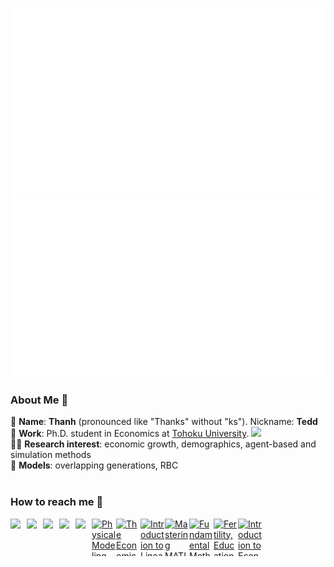 ![](https://github.com/thanhqtran/thanhqtran/blob/master/generated/overview.svg)
![](https://github.com/thanhqtran/thanhqtran/blob/master/generated/languages.svg)
</a>

<!--
**isupersky/isupersky** is a ✨ _special_ ✨ repository because its `README.md` (this file) appears on your GitHub profile.

Here are some ideas to get you started:

- 🔭 I’m currently working on ...
- 🌱 I’m currently learning ...
- 👯 I’m looking to collaborate on ...
- 🤔 I’m looking for help with ...
- 💬 Ask me about ...
- 📫 How to reach me: ...
- 😄 Pronouns: ...
- ⚡ Fun fact: ...
-->

### About Me 🚀
💬 **Name**: **Thanh** (pronounced like "Thanks" without "ks"). Nickname: **Tedd** </br>
🌱 **Work**: Ph.D. student in Economics at <a href="https://www2.econ.tohoku.ac.jp/english/page-gpem.html"> Tohoku University</a>. <img width="20px" src="https://www.tohoku.ac.jp/en/common_images/tohokuuniversitylogo.gif"/> </br>
👨‍💻 **Research interest**: economic growth, demographics, agent-based and simulation methods </br>
🔭 **Models**: overlapping generations, RBC </br>
<br />
### How to reach me 👯
<a href="https://www.linkedin.com/in/tranquangthanhftu/">
  <img align="left" width="26px" src="https://cdn-icons-png.flaticon.com/512/174/174857.png"  />
</a>
<a href="https://www.researchgate.net/profile/Quang-Thanh-Tran-2">
  <img align="left" width="26px" src="https://upload.wikimedia.org/wikipedia/commons/thumb/5/5e/ResearchGate_icon_SVG.svg/2048px-ResearchGate_icon_SVG.svg.png" />
</a>
<a href="https://thanhqtran.github.io">
  <img align="left" width="26px" src="https://img.favpng.com/13/12/10/github-pages-logo-computer-icons-png-favpng-ew8sjnZfG8RsyhJNBTL2Dw3SR.jpg" />
</a>
<a href="https://nipponkiyoshi.com">
  <img align="left" width="26px" src="https://cdn-icons-png.flaticon.com/512/174/174881.png" />
</a>
<a href="mailto:tranquangthanh.ftu@gmail.com">
  <img align="left" width="26px" src="https://upload.wikimedia.org/wikipedia/commons/thumb/7/7e/Gmail_icon_%282020%29.svg/512px-Gmail_icon_%282020%29.svg.png" />
</a>

<style type="text/css" media="screen">
  .gr_grid_container {
    /* customize grid container div here. eg: width: 500px; */
  }

  .gr_grid_book_container {
    /* customize book cover container div here */
    float: left;
    width: 39px;
    height: 60px;
    padding: 0px 0px;
    overflow: hidden;
  }
</style>
<div id="gr_grid_widget_1644666919">
  <!-- Show static html as a placeholder in case js is not enabled - javascript include will override this if things work -->
    <div class="gr_grid_container">
<div class="gr_grid_book_container"><a title="Physical Modeling with MATLAB: A Hands-On Guide to Computation and Simulation" rel="nofollow" href="https://www.goodreads.com/book/show/52555541-physical-modeling-with-matlab"><img alt="Physical Modeling with MATLAB: A Hands-On Guide to Computation and Simulation" border="0" src="https://i.gr-assets.com/images/S/compressed.photo.goodreads.com/books/1605583511l/52555541._SX50_.jpg" /></a></div>
<div class="gr_grid_book_container"><a title="The Economics of Artificial Intelligence: An Agenda" rel="nofollow" href="https://www.goodreads.com/book/show/41591149-the-economics-of-artificial-intelligence"><img alt="The Economics of Artificial Intelligence: An Agenda" border="0" src="https://i.gr-assets.com/images/S/compressed.photo.goodreads.com/books/1552845064l/41591149._SX50_.jpg" /></a></div>
<div class="gr_grid_book_container"><a title="Introduction to Linear Algebra" rel="nofollow" href="https://www.goodreads.com/book/show/6380006-introduction-to-linear-algebra"><img alt="Introduction to Linear Algebra" border="0" src="https://i.gr-assets.com/images/S/compressed.photo.goodreads.com/books/1347774172l/6380006._SX50_.jpg" /></a></div>
<div class="gr_grid_book_container"><a title="Mastering MATLAB 5" rel="nofollow" href="https://www.goodreads.com/book/show/501155.Mastering_MATLAB_5"><img alt="Mastering MATLAB 5" border="0" src="https://i.gr-assets.com/images/S/compressed.photo.goodreads.com/books/1223663607l/501155._SX50_.jpg" /></a></div>
<div class="gr_grid_book_container"><a title="Fundamental Methods of Mathematical Economics" rel="nofollow" href="https://www.goodreads.com/book/show/1398735.Fundamental_Methods_of_Mathematical_Economics"><img alt="Fundamental Methods of Mathematical Economics" border="0" src="https://i.gr-assets.com/images/S/compressed.photo.goodreads.com/books/1395986078l/1398735._SY75_.jpg" /></a></div>
<div class="gr_grid_book_container"><a title="Fertility, Education, Growth, and Sustainability" rel="nofollow" href="https://www.goodreads.com/book/show/17467195-fertility-education-growth-and-sustainability"><img alt="Fertility, Education, Growth, and Sustainability" border="0" src="https://i.gr-assets.com/images/S/compressed.photo.goodreads.com/books/1400833738l/17467195._SX50_.jpg" /></a></div>
<div class="gr_grid_book_container"><a title="Introduction to Economic Growth" rel="nofollow" href="https://www.goodreads.com/book/show/764899.Introduction_to_Economic_Growth"><img alt="Introduction to Economic Growth" border="0" src="https://i.gr-assets.com/images/S/compressed.photo.goodreads.com/books/1348688336l/764899._SX50_.jpg" /></a></div>
